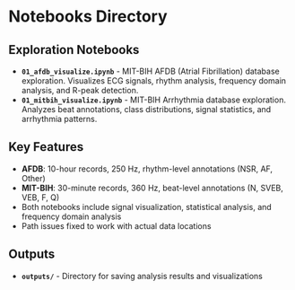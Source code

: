 # Notebooks Directory

## Exploration Notebooks
- **`01_afdb_visualize.ipynb`** - MIT-BIH AFDB (Atrial Fibrillation) database exploration. Visualizes ECG signals, rhythm analysis, frequency domain analysis, and R-peak detection.
- **`01_mitbih_visualize.ipynb`** - MIT-BIH Arrhythmia database exploration. Analyzes beat annotations, class distributions, signal statistics, and arrhythmia patterns.

## Key Features
- **AFDB**: 10-hour records, 250 Hz, rhythm-level annotations (NSR, AF, Other)
- **MIT-BIH**: 30-minute records, 360 Hz, beat-level annotations (N, SVEB, VEB, F, Q)
- Both notebooks include signal visualization, statistical analysis, and frequency domain analysis
- Path issues fixed to work with actual data locations

## Outputs
- **`outputs/`** - Directory for saving analysis results and visualizations 
